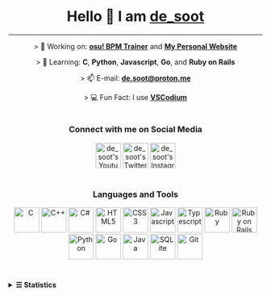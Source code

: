<h1 align="center">Hello 👋 I am <a rel="nofollow noopener noreferrer" target="blank" href="https://de-soot.github.io">de_soot</a></h1>

---

<p align="center">> 🔭 Working on: <a href="https://github.com/de-soot/osu-bpm-trainer-cli" rel="nofollow noopener noreferrer" target="blank"><b>osu! BPM Trainer</b></a> and <a href="https://github.com/de-soot/de-soot.github.io" rel="nofollow noopener noreferrer" target="blank"><b>My Personal Website</b></a></p>
<p align="center">> 🌱 Learning: <b>C</b>, <b>Python</b>, <b>Javascript</b>, <b>Go</b>, and <b>Ruby on Rails</b></p>
<p align="center">> 📫 E-mail: <a href="mailto:de.soot@proton.me" rel="nofollow noopener noreferrer" target="blank"><b>de.soot@proton.me</b></a></p>
<p align="center">> 💻 Fun Fact: I use <a href="https://vscodium.com/" rel="nofollow noopener noreferrer" target="blank"><b>VSCodium</b></a></p>

#

<h3 align="center">Connect with me on Social Media</h3>
<p align="center">
  <a href="https://www.youtube.com/c/ucwwffxqq2xcobjcxx9sexww" rel="nofollow noopener noreferrer" target="blank"><img src="https://raw.githubusercontent.com/rahuldkjain/github-profile-readme-generator/master/src/images/icons/Social/youtube.svg" alt="de_soot's Youtube Channel" width="50" height="50"/></a>
  <a href="https://twitter.com/de_soot" rel="nofollow noopener noreferrer" target="blank"><img src="https://raw.githubusercontent.com/rahuldkjain/github-profile-readme-generator/master/src/images/icons/Social/twitter.svg" alt="de_soot's Twitter Account" width="50" height="50"/></a>
  <a href="https://www.instagram.com/de_soot" rel="nofollow noopener noreferrer" target="blank"><img src="https://raw.githubusercontent.com/rahuldkjain/github-profile-readme-generator/master/src/images/icons/Social/instagram.svg" alt="de_soot's Instagram Profile" width="50" height="50"/></a>
</p>

#

<h3 align="center">Languages and Tools</h3>
<p align="center">
  <img src="https://cdn.jsdelivr.net/gh/devicons/devicon@latest/icons/c/c-original.svg" alt="C" width="50" height="50"/>
  <img src="https://cdn.jsdelivr.net/gh/devicons/devicon@latest/icons/cplusplus/cplusplus-original.svg" alt="C++" width="50" height="50"/>
  <img src="https://cdn.jsdelivr.net/gh/devicons/devicon@latest/icons/csharp/csharp-original.svg" alt="C#" width="50" height="50"/>
  <img src="https://cdn.jsdelivr.net/gh/devicons/devicon@latest/icons/html5/html5-original.svg" alt="HTML5" width="50" height="50"/>
  <img src="https://cdn.jsdelivr.net/gh/devicons/devicon@latest/icons/css3/css3-original.svg" alt="CSS3" width="50" height="50"/>
  <img src="https://cdn.jsdelivr.net/gh/devicons/devicon@latest/icons/javascript/javascript-original.svg" alt="Javascript" width="50" height="50"/>
  <img src="https://cdn.jsdelivr.net/gh/devicons/devicon@latest/icons/typescript/typescript-original.svg" alt="Typescript" width="50" height="50"/>
  <img src="https://cdn.jsdelivr.net/gh/devicons/devicon@latest/icons/ruby/ruby-original.svg" alt="Ruby" width="50" height="50"/>
  <img src="https://cdn.jsdelivr.net/gh/devicons/devicon@latest/icons/rails/rails-original-wordmark.svg" alt="Ruby on Rails" width="50" height="50"/>
  <img src="https://cdn.jsdelivr.net/gh/devicons/devicon@latest/icons/python/python-original.svg" alt="Python" width="50" height="50"/>
  <img src="https://cdn.jsdelivr.net/gh/devicons/devicon@latest/icons/go/go-original.svg" alt="Go" width="50" height="50"/>
  <img src="https://cdn.jsdelivr.net/gh/devicons/devicon@latest/icons/java/java-original.svg" alt="Java" width="50" height="50"/>
  <img src="https://cdn.jsdelivr.net/gh/devicons/devicon@latest/icons/sqlite/sqlite-original.svg" alt="SQLite" width="50" height="50"/>
  <img src="https://cdn.jsdelivr.net/gh/devicons/devicon@latest/icons/git/git-original.svg" alt="Git" width="50" height="50"/>
</p>

#

<details>
  <summary><b>☰ Statistics</b></summary>
  <p align="center">
    <img src="https://github-profile-trophy.vercel.app/?username=de-soot&margin-w=16&theme=monokai" alt="de-soot's Github Trophies">
    <img src="https://github-readme-stats.vercel.app/api?username=de-soot&show_icons=true&theme=monokai" alt="de-soot's Github Stats">
    <img src="https://github-readme-streak-stats.herokuapp.com/?user=de-soot&theme=monokai" alt="de-soot's Github Streak Stats">
  </p>
  <p align="center"><img src="https://komarev.com/ghpvc/?username=de-soot&label=Profile%20views&style=for-the-badge" alt="de-soot's Github Profile Visit Count"/></p>
</details>
